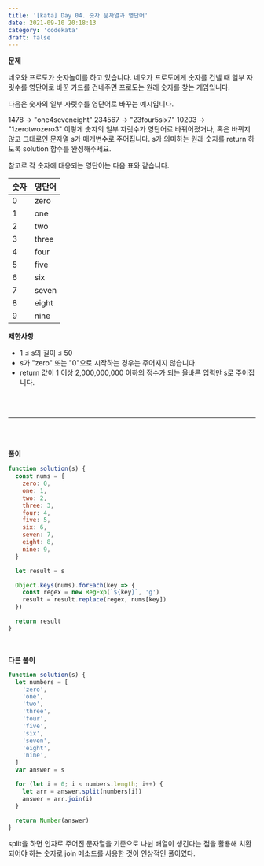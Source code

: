 ```yaml
---
title: '[kata] Day 04. 숫자 문자열과 영단어'
date: 2021-09-10 20:18:13
category: 'codekata'
draft: false
---
```


**문제**

네오와 프로도가 숫자놀이를 하고 있습니다. 네오가 프로도에게 숫자를 건넬 때 일부 자릿수를 영단어로 바꾼 카드를 건네주면 프로도는 원래 숫자를 찾는 게임입니다.

다음은 숫자의 일부 자릿수를 영단어로 바꾸는 예시입니다.

1478 → "one4seveneight"
234567 → "23four5six7"
10203 → "1zerotwozero3"
이렇게 숫자의 일부 자릿수가 영단어로 바뀌어졌거나, 혹은 바뀌지 않고 그대로인 문자열 s가 매개변수로 주어집니다. s가 의미하는 원래 숫자를 return 하도록 solution 함수를 완성해주세요.

참고로 각 숫자에 대응되는 영단어는 다음 표와 같습니다.

| 숫자 | 영단어 |
| ---- | ------ |
| 0    | zero   |
| 1    | one    |
| 2    | two    |
| 3    | three  |
| 4    | four   |
| 5    | five   |
| 6    | six    |
| 7    | seven  |
| 8    | eight  |
| 9    | nine   |

**제한사항**

- 1 ≤ s의 길이 ≤ 50
- s가 "zero" 또는 "0"으로 시작하는 경우는 주어지지 않습니다.
- return 값이 1 이상 2,000,000,000 이하의 정수가 되는 올바른 입력만 s로 주어집니다.

<br/>
<br/>

---

<br/>
<br/>

**풀이**

```javascript
function solution(s) {
  const nums = {
    zero: 0,
    one: 1,
    two: 2,
    three: 3,
    four: 4,
    five: 5,
    six: 6,
    seven: 7,
    eight: 8,
    nine: 9,
  }

  let result = s

  Object.keys(nums).forEach(key => {
    const regex = new RegExp(`${key}`, 'g')
    result = result.replace(regex, nums[key])
  })

  return result
}
```

<br/>

**다른 풀이**

```javascript
function solution(s) {
  let numbers = [
    'zero',
    'one',
    'two',
    'three',
    'four',
    'five',
    'six',
    'seven',
    'eight',
    'nine',
  ]
  var answer = s

  for (let i = 0; i < numbers.length; i++) {
    let arr = answer.split(numbers[i])
    answer = arr.join(i)
  }

  return Number(answer)
}
```

split을 하면 인자로 주어진 문자열을 기준으로 나뉜 배열이 생긴다는 점을 활용해 치환되어야 하는 숫자로 join 메소드를 사용한 것이 인상적인 풀이였다.

<br/>
<br/>
<br/>
<br/>
